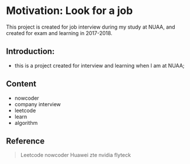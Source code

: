 # Motivation: Look for a job
This project is created for job interview during my study at NUAA, and created for exam and learning in 2017-2018.

## Introduction:
* this is a project created for interview and learning when I am at NUAA;

## Content
* nowcoder
* company interview
* leetcode
* learn
* algorithm

## Reference
> Leetcode
> nowcoder
> Huawei
> zte
> nvidia
> flyteck
